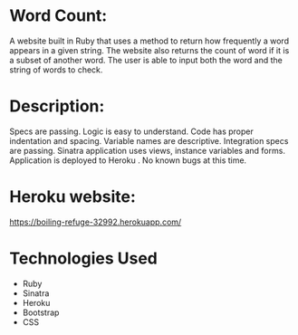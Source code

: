 # Word Count:

A website built in Ruby that uses a method to return how frequently a word appears in a given string.
The website also returns the count of word if it is a subset of another word.
 The user is able to input both the word and the string of words to check.

# Description:


Specs are passing.
Logic is easy to understand.
Code has proper indentation and spacing.
Variable names are descriptive.
Integration specs are passing.
Sinatra application uses views, instance variables and forms.
Application is deployed to Heroku .
No known bugs at this time.

# Heroku website:
https://boiling-refuge-32992.herokuapp.com/

# Technologies Used

* Ruby
* Sinatra
* Heroku
* Bootstrap
* CSS
